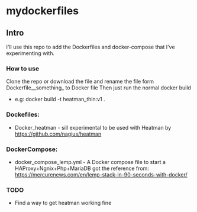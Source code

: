# mydockerfiles

## Intro
I'll use this repo to add the Dockerfiles and docker-compose that I've experimenting with. 

### How to use
Clone the repo or download the file and rename the file form Dockerfile__something_ to Docker file
Then just run the normal docker build

* e.g: docker build -t heatman_thin:v1 .

### Dockefiles:
* Docker_heatman - sill experimental to be used with Heatman by https://github.com/nagius/heatman

### DockerCompose:
* docker_compose_lemp.yml - A Docker compose file to start a HAProxy+Ngnix+Php+MariaDB got the reference from: https://mercurenews.com/en/lemp-stack-in-90-seconds-with-docker/


### TODO
* Find a way to get heatman working fine